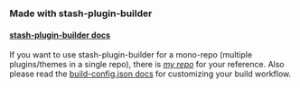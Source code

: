 ### Made with stash-plugin-builder

#### [stash-plugin-builder docs](https://github.com/Tetrax-10/stash-plugin-builder#readme)

If you want to use stash-plugin-builder for
a mono-repo (multiple plugins/themes in a single repo),
there is *[my repo](https://github.com/Tetrax-10/stash-stuffs)* for your reference.
Also please read the [build-config.json docs](https://github.com/Tetrax-10/stash-plugin-builder#build-configjson) for customizing your build workflow.